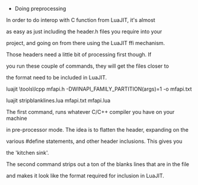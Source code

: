 * Doing preprocessing<p>

In order to do interop with C function from LuaJIT, it's almost <p>
as easy as just including the header.h files you require into your <p>
project, and going on from there using the LuaJIT ffi mechanism.<p>

Those headers need a little bit of processing first though.  If<p>
you run these couple of commands, they will get the files closer to<p>
the format need to be included in LuaJIT.<p>


luajit \tools\lcpp mfapi.h -DWINAPI_FAMILY_PARTITION(args)=1 -o mfapi.txt <p>
luajit stripblanklines.lua mfapi.txt mfapi.lua <p>

The first command, runs whatever C/C++ compiler you have on your machine <p>
in pre-processor mode.  The idea is to flatten the header, expanding on the<p> 
various #define statements, and other header inclusions.  This gives you<p>
the 'kitchen sink'.<p>

The second command strips out a ton of the blanks lines that are in the file<p>
and makes it look like the format required for inclusion in LuaJIT.<p>
